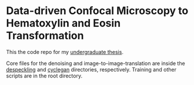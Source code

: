 # Data-driven Confocal Microscopy to Hematoxylin and Eosin Transformation

This the code repo for my [undergraduate thesis](https://github.com/gio8tisu/thesis/main.pdf).

Core files for the denoising and image-to-image-translation are inside the [despeckling](./despeckling)
 and [cyclegan](./cyclegan) directories, respectively.
Training and other scripts are in the root directory.
